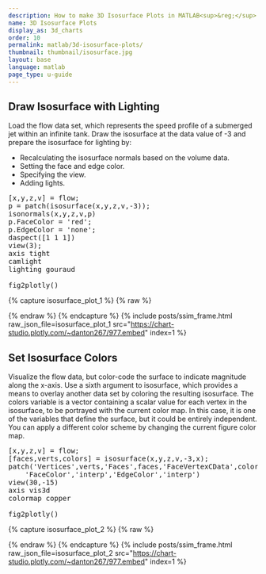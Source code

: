 ```yaml
---
description: How to make 3D Isosurface Plots in MATLAB<sup>&reg;</sup> with Plotly.
name: 3D Isosurface Plots
display_as: 3d_charts
order: 10
permalink: matlab/3d-isosurface-plots/
thumbnail: thumbnail/isosurface.jpg
layout: base
language: matlab
page_type: u-guide
---
```



## Draw Isosurface with Lighting

Load the flow data set, which represents the speed profile of a submerged jet within an infinite tank. Draw the isosurface at the data value of -3 and prepare the isosurface for lighting by:

* Recalculating the isosurface normals based on the volume data.
* Setting the face and edge color.
* Specifying the view.
* Adding lights.

<pre class="mcode">
[x,y,z,v] = flow;
p = patch(isosurface(x,y,z,v,-3));
isonormals(x,y,z,v,p)
p.FaceColor = 'red';
p.EdgeColor = 'none';
daspect([1 1 1])
view(3); 
axis tight
camlight 
lighting gouraud

fig2plotly()
</pre>

{% capture isosurface_plot_1 %}
  {% raw %}

  {% endraw %}
{% endcapture %}
{% include posts/ssim_frame.html 
  raw_json_file=isosurface_plot_1
  src="https://chart-studio.plotly.com/~danton267/977.embed"
  index=1
%}


<!--------------------- EXAMPLE BREAK ------------------------->

## Set Isosurface Colors

Visualize the flow data, but color-code the surface to indicate magnitude along the x-axis. Use a sixth argument to isosurface, which provides a means to overlay another data set by coloring the resulting isosurface. The colors variable is a vector containing a scalar value for each vertex in the isosurface, to be portrayed with the current color map. In this case, it is one of the variables that define the surface, but it could be entirely independent. You can apply a different color scheme by changing the current figure color map.

<pre class="mcode">
[x,y,z,v] = flow; 
[faces,verts,colors] = isosurface(x,y,z,v,-3,x); 
patch('Vertices',verts,'Faces',faces,'FaceVertexCData',colors,...
    'FaceColor','interp','EdgeColor','interp')
view(30,-15)
axis vis3d
colormap copper

fig2plotly()
</pre>

{% capture isosurface_plot_2 %}
  {% raw %}

  {% endraw %}
{% endcapture %}
{% include posts/ssim_frame.html 
  raw_json_file=isosurface_plot_2
  src="https://chart-studio.plotly.com/~danton267/977.embed"
  index=1
%}


<!--------------------- EXAMPLE BREAK ------------------------->